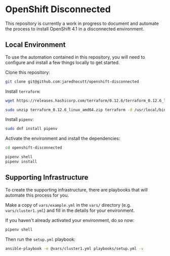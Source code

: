 # OpenShift Disconnected

This repository is currently a work in progress to document and automate the
process to install OpenShift 4.1 in a disconnected environment.

## Local Environment

To use the automation contained in this repository, you will need to configure
and install a few things locally to get started.

Clone this repository:

```bash
git clone git@github.com:jaredhocutt/openshift-disconnected
```

Install `terraform`:

```bash
wget https://releases.hashicorp.com/terraform/0.12.6/terraform_0.12.6_linux_amd64.zip

sudo unzip terraform_0.12.6_linux_amd64.zip terraform -d /usr/local/bin
```

Install `pipenv`:

```bash
sudo dnf install pipenv
```

Activate the environment and install the dependencies:

```bash
cd openshift-disconnected

pipenv shell
pipenv install
```

## Supporting Infrastructure

To create the supporting infrastructure, there are playbooks that will automate this process for you.

Make a copy of `vars/example.yml` in the `vars/` directory (e.g.
`vars/cluster1.yml`) and fill in the details for your environment.

If you haven't already activated your environment, do so now:

```bash
pipenv shell
```

Then run the `setup.yml` playbook:

```bash
ansible-playbook -e @vars/cluster1.yml playbooks/setup.yml -v
```
